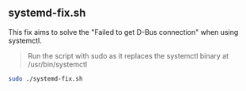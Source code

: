 ## systemd-fix.sh
This fix aims to solve the "Failed to get D-Bus connection" when using systemctl.

> Run the script with sudo as it replaces the systemctl binary at /usr/bin/systemctl
```bash
sudo ./systemd-fix.sh
```

